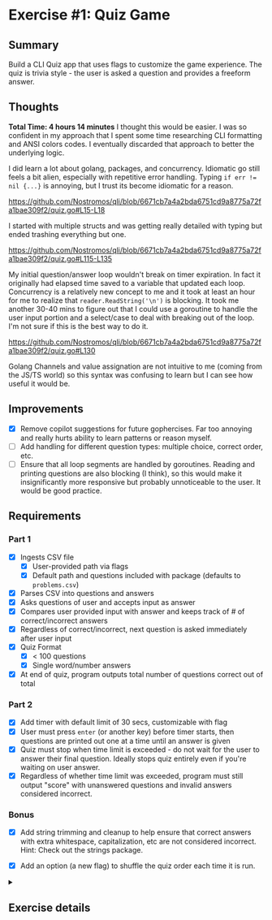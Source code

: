 # Exercise #1: Quiz Game

## Summary
Build a CLI Quiz app that uses flags to customize the game experience. The quiz is trivia style - the user is asked a question and provides a freeform answer. 

## Thoughts 
**Total Time: 4 hours 14 minutes**
I thought this would be easier. I was so confident in my approach that I spent some time researching CLI formatting and ANSI colors codes. I eventually discarded that approach to better the underlying logic. 

I did learn a lot about golang, packages, and concurrency. Idiomatic go still feels a bit alien, especially with repetitive error handling. Typing `if err != nil {...}` is annoying, but I trust its become idiomatic for a reason. 

https://github.com/Nostromos/qli/blob/6671cb7a4a2bda6751cd9a8775a72fa1bae309f2/quiz.go#L15-L18

I started with multiple structs and was getting really detailed with typing but ended trashing everything but one. 

https://github.com/Nostromos/qli/blob/6671cb7a4a2bda6751cd9a8775a72fa1bae309f2/quiz.go#L115-L135

My initial question/answer loop wouldn't break on timer expiration. In fact it originally had elapsed time saved to a variable that updated each loop. Concurrency is a relatively new concept to me and it took at least an hour for me to realize that `reader.ReadString('\n')` is blocking. It took me another 30-40 mins to figure out that I could use a goroutine to handle the user input portion and a select/case to deal with breaking out of the loop. I'm not sure if this is the best way to do it.

https://github.com/Nostromos/qli/blob/6671cb7a4a2bda6751cd9a8775a72fa1bae309f2/quiz.go#L130

Golang Channels and value assignation are not intuitive to me (coming from the JS/TS world) so this syntax was confusing to learn but I can see how useful it would be. 

## Improvements
- [x] Remove copilot suggestions for future gophercises. Far too annoying and really hurts ability to learn patterns or reason myself.  
- [ ] Add handling for different question types: multiple choice, correct order, etc.
- [ ] Ensure that all loop segments are handled by goroutines. Reading and printing questions are also blocking (I think), so this would make it insignificantly more responsive but probably unnoticeable to the user. It would be good practice. 

## Requirements
### Part 1
- [x] Ingests CSV file
  - [x] User-provided path via flags
  - [x] Default path and questions included with package (defaults to `problems.csv`)
- [x] Parses CSV into questions and answers
- [x] Asks questions of user and accepts input as answer
- [x] Compares user provided input with answer and keeps track of # of correct/incorrect answers
- [x] Regardless of correct/incorrect, next question is asked immediately after user input
- [x] Quiz Format
  - [x] < 100 questions
  - [x] Single word/number answers
- [x] At end of quiz, program outputs total number of questions correct out of total

### Part 2
- [x] Add timer with default limit of 30 secs, customizable with flag
- [x] User must press `enter` (or another key) before timer starts, then questions are printed out one at a time until an answer is given
- [x] Quiz must stop when time limit is exceeded - do not wait for the user to answer their final question. Ideally stops quiz entirely even if you're waiting on user answer.
- [x] Regardless of whether time limit was exceeded, program must still output "score" with unanswered questions and invalid answers considered incorrect.

### Bonus
- [x] Add string trimming and cleanup to help ensure that correct answers with extra whitespace, capitalization, etc are not considered incorrect. Hint: Check out the strings package.
- [x] Add an option (a new flag) to shuffle the quiz order each time it is run.


<details>
<summary><h2> Exercise details </h2></summary>
This exercise is broken into two parts to help simplify the process of explaining it as well as to make it easier to solve. The second part is harder than the first, so if you get stuck feel free to move on to another problem then come back to part 2 later.

### Part 1
Create a program that will read in a quiz provided via a CSV file (more details below) and will then give the quiz to a user keeping track of how many questions they get right and how many they get incorrect. Regardless of whether the answer is correct or wrong the next question should be asked immediately afterwards.

The CSV file should default to problems.csv (example shown below), but the user should be able to customize the filename via a flag.

The CSV file will be in a format like below, where the first column is a question and the second column in the same row is the answer to that question.

```
5+5,10
7+3,10
1+1,2
8+3,11
1+2,3
8+6,14
3+1,4
1+4,5
5+1,6
2+3,5
3+3,6
2+4,6
5+2,7
```

You can assume that quizzes will be relatively short (< 100 questions) and will have single word/number answers.

At the end of the quiz the program should output the total number of questions correct and how many questions there were in total. Questions given invalid answers are considered incorrect.

!NOTE: CSV files may have questions with commas in them. Eg: "what 2+2, sir?",4 is a valid row in a CSV. I suggest you look into the CSV package in Go and don’t try to write your own CSV parser.

### Part 2
Adapt your program from part 1 to add a timer. The default time limit should be 30 seconds, but should also be customizable via a flag.

Your quiz should stop as soon as the time limit has exceeded. That is, you shouldn’t wait for the user to answer one final questions but should ideally stop the quiz entirely even if you are currently waiting on an answer from the end user.

Users should be asked to press enter (or some other key) before the timer starts, and then the questions should be printed out to the screen one at a time until the user provides an answer. Regardless of whether the answer is correct or wrong the next question should be asked.

At the end of the quiz the program should still output the total number of questions correct and how many questions there were in total. Questions given invalid answers or unanswered are considered incorrect.

### Bonus
As a bonus exercises you can also…

1. Add string trimming and cleanup to help ensure that correct answers with extra whitespace, capitalization, etc are not considered incorrect. Hint: Check out the strings package.
2. Add an option (a new flag) to shuffle the quiz order each time it is run.
</details>



